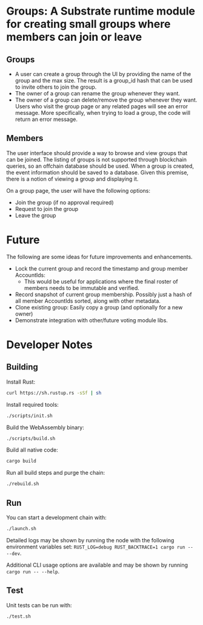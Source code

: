 # Groups: A Substrate runtime module for creating small groups where members can join or leave

## Groups

* A user can create a group through the UI by providing the name of the group and the max size. The result is a group_id hash that can be used to invite others to join the group.
* The owner of a group can rename the group whenever they want.
* The owner of a group can delete/remove the group whenever they want. Users who visit the group page or any related pages will see an error message. More specifically, when trying to load a group, the code will return an error message.

## Members

The user interface should provide a way to browse and view groups that can be joined. The listing of groups is not supported through blockchain queries, so an offchain database should be used. When a group is created, the event information should be saved to a database. Given this premise, there is a notion of viewing a group and displaying it.

On a group page, the user will have the following options:

* Join the group (if no approval required)
* Request to join the group
* Leave the group


# Future

The following are some ideas for future improvements and enhancements.

* Lock the current group and record the timestamp and group member AccountIds:
  * This would be useful for applications where the final roster of members needs to be immutable and verified.
* Record snapshot of current group membership. Possibly just a hash of all member AccountIds sorted, along with other metadata.
* Clone existing group: Easily copy a group (and optionally for a new owner)
* Demonstrate integration with other/future voting module libs.

# Developer Notes

## Building

Install Rust:

```bash
curl https://sh.rustup.rs -sSf | sh
```

Install required tools:

```bash
./scripts/init.sh
```

Build the WebAssembly binary:

```bash
./scripts/build.sh
```

Build all native code:

```bash
cargo build
```

Run all build steps and purge the chain:

```bash
./rebuild.sh
```


## Run

You can start a development chain with:

```bash
./launch.sh
```
Detailed logs may be shown by running the node with the following environment variables set: `RUST_LOG=debug RUST_BACKTRACE=1 cargo run -- --dev`.

Additional CLI usage options are available and may be shown by running `cargo run -- --help`.

## Test

Unit tests can be run with:

```bash
./test.sh
```
